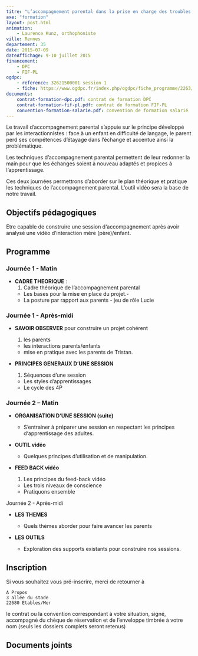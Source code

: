 ```yaml
---
titre: "L’accompagnement parental dans la prise en charge des troubles du langage oral"
axe: "formation"
layout: post.html
animation:
    - Laurence Kunz, orthophoniste
ville: Rennes
departement: 35
date: 2015-07-09
dateAffichage: 9-10 juillet 2015
financement:
    - DPC
    - FIF-PL
ogdpc:
    - reference: 32621500001 session 1
    - fiche: https://www.ogdpc.fr/index.php/ogdpc/fiche_programme/2263/48822
documents:
    contrat-formation-dpc.pdf: contrat de formation DPC
    contrat-formation-fif-pl.pdf: contrat de formation FIF-PL
    convention-formation-salarie.pdf: convention de formation salarié
---
```

Le travail  d’accompagnement parental  s’appuie  sur le principe développé par les interactionnistes : face à un enfant en difficulté de langage, le parent perd ses compétences d’étayage dans l’échange et accentue ainsi la problématique.
 
Les techniques d’accompagnement parental permettent  de leur redonner la main pour que les échanges soient à nouveau adaptés et propices à l’apprentissage. 

Ces deux journées permettrons d’aborder sur le plan théorique et pratique les techniques de l’accompagnement parental. L’outil vidéo sera la base de notre travail.

## Objectifs pédagogiques

Etre capable de construire une session d‘accompagnement après avoir analysé une vidéo d’interaction mère (père)/enfant.

## Programme

### Journée 1 - Matin

- **CADRE THEORIQUE** :
    1. Cadre théorique de l’accompagnement parental 
    - Les bases pour la mise en place du projet.-
    - La posture par rapport aux parents - jeu de rôle Lucie 

### Journée 1 - Après-midi

- **SAVOIR OBSERVER** pour construire un projet cohérent
    1. les parents
    - les interactions parents/enfants
    - mise en pratique avec les parents de Tristan. 

- **PRINCIPES GENERAUX D’UNE SESSION** 
    1.  Séquences d’une session
    -  Les styles d’apprentissages
    -  Le cycle des 4P

### Journée 2 – Matin

- **ORGANISATION D’UNE SESSION (suite)** 
    - S’entrainer à préparer une session en respectant les principes d‘apprentissage 
des adultes.

- **OUTIL vidéo**
    - Quelques principes d’utilisation et de manipulation.

- **FEED BACK vidéo**     
    1. Les principes du feed-back vidéo
    - Les trois niveaux de conscience
    - Pratiquons ensemble

Journée 2 - Après-midi

- **LES THEMES** 

    - Quels thèmes aborder pour faire avancer les parents

- **LES OUTILS**

    - Exploration des supports existants pour construire nos sessions.

## Inscription
<!--
Inscription sur le site [ogdpc](http://www.ogdpc.fr/)

N° de référence du programme 32621500001 session 1

[accéder à la fiche](https://www.ogdpc.fr/index.php/ogdpc/fiche_programme/2263/48822)
-->
Si vous souhaitez vous pré-inscrire, merci de retourner à 

    A Propos 
    3 allée du stade 
    22680 Etables/Mer 

le contrat ou la convention correspondant à votre situation, signé, accompagné du chèque de réservation et de l’enveloppe timbrée à votre nom (seuls les dossiers complets seront retenus)
## Documents joints

<!--
    Règlement intérieur A Propos (PDF – 413.8 ko)
    Convention de formation salarié(e)s (PDF – 543.6 ko)
    Contrat de formation DPC (PDF – 544.5 ko)
    Programme (PDF – 43.1 ko)
    contrat de formation fif-pl (PDF – 476.8 ko)
-->